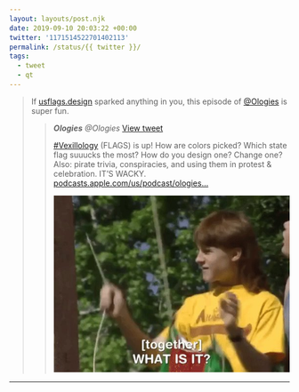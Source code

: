 ```yaml
---
layout: layouts/post.njk
date: 2019-09-10 20:03:22 +00:00
twitter: '1171514522701402113'
permalink: /status/{{ twitter }}/
tags: 
  - tweet
  - qt
---
```


> If [usflags.design](https://usflags.design) sparked anything in you, this episode of [@Ologies](https://twitter.com/Ologies/) is super fun. 
> 
> > <cite>**Ologies** @Ologies</cite> [View tweet](https://twitter.com/Ologies/status/1168754138382864387)
> > 
> > [#Vexillology](https://twitter.com/hashtag/Vexillology) (FLAGS) is up! How are colors picked? Which state flag suuucks the most? How do you design one? Change one? Also: pirate trivia, conspiracies, and using them in protest & celebration. IT’S WACKY. [podcasts.apple.com/us/podcast/ologies…](https://podcasts.apple.com/us/podcast/ologies-with-alie-ward/id1278815517#episodeGuid=gid%3A%2F%2Fart19-episode-locator%2FV0%2FEjip5sxCczp6XSR0K5G-UvNVBz8p1WjfLApuA2v3v_E)
> > 
> > ![](/img/_qt/EDg_sORVAAIMq_6.jpg)

---
